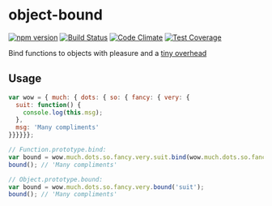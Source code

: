 # object-bound
[![npm version](https://img.shields.io/npm/v/object-bound.svg)](https://www.npmjs.com/package/object-bound)
[![Build Status](https://img.shields.io/travis/vlazar/object-bound.svg)](https://travis-ci.org/vlazar/object-bound)
[![Code Climate](https://img.shields.io/codeclimate/github/vlazar/object-bound.svg)](https://codeclimate.com/github/vlazar/object-bound)
[![Test Coverage](https://img.shields.io/codeclimate/coverage/github/vlazar/object-bound.svg)](https://codeclimate.com/github/vlazar/object-bound/coverage)

Bind functions to objects with pleasure and a [tiny overhead](https://jsperf.com/object-bound)

## Usage

```javascript
var wow = { much: { dots: { so: { fancy: { very: {
  suit: function() {
    console.log(this.msg);
  },
  msg: 'Many compliments'
}}}}}};

// Function.prototype.bind:
var bound = wow.much.dots.so.fancy.very.suit.bind(wow.much.dots.so.fancy.very);
bound(); // 'Many compliments'

// Object.prototype.bound:
var bound = wow.much.dots.so.fancy.very.bound('suit');
bound(); // 'Many compliments'
```
